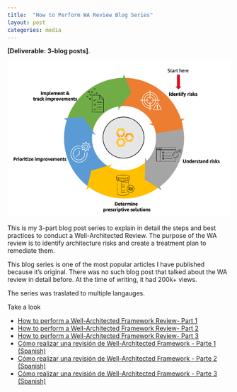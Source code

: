```yaml
---
title:  "How to Perform WA Review Blog Series"
layout: post
categories: media
---
```

**[Deliverable: 3-blog posts]**.


![workshop](/assets/wafr.png) 


This is my 3-part blog post series to explain in detail the steps and best practices to conduct a Well-Architected Review. The purpose of the WA review is to identify architecture risks and create a treatment plan to remediate them.

This blog series is one of the most popular articles I have published because it’s original. There was no such blog post that talked about the WA review in detail before. At the time of writing, it had 200k+ views.

The series was traslated to multiple langauges. 

Take a look

* [How to perform a Well-Architected Framework Review- Part 1](https://aws.amazon.com/blogs/mt/how-to-perform-a-well-architected-framework-review-part1/)
* [How to perform a Well-Architected Framework Review- Part 2](https://aws.amazon.com/blogs/mt/how-to-perform-a-well-architected-framework-review-part2)
* [How to perform a Well-Architected Framework Review- Part 3](https://aws.amazon.com/blogs/mt/how-to-perform-a-well-architected-framework-review-part3/)
* [Cómo realizar una revisión de Well-Architected Framework - Parte 1 (Spanish)](https://aws.amazon.com/es/blogs/aws-spanish/como-realizar-una-revision-de-well-architected-framework-parte-1/)
* [Cómo realizar una revisión de Well-Architected Framework - Parte 2 (Spanish)](https://aws.amazon.com/es/blogs/aws-spanish/como-realizar-una-revision-de-well-architected-framework-parte-2/)
* [Cómo realizar una revisión de Well-Architected Framework - Parte 3 (Spanish)](https://aws.amazon.com/es/blogs/aws-spanish/como-realizar-una-revision-de-well-architected-framework-parte-3/)


